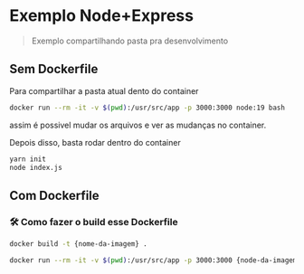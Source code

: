 # Exemplo Node+Express
> Exemplo compartilhando pasta pra desenvolvimento

## Sem Dockerfile
Para compartilhar a pasta atual dento do container 

```bash
docker run --rm -it -v $(pwd):/usr/src/app -p 3000:3000 node:19 bash
```
assim é possivel mudar os arquivos e ver as mudanças no container.


Depois disso, basta rodar dentro do container

```bash
yarn init
node index.js
```
## Com Dockerfile
### 🛠️ Como fazer o build esse Dockerfile
```bash
docker build -t {nome-da-imagem} .
```

```bash
docker run --rm -it -v $(pwd):/usr/src/app -p 3000:3000 {node-da-imagem}
```
